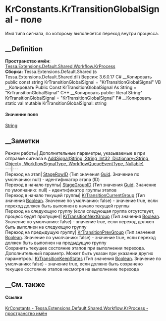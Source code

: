 # KrConstants.KrTransitionGlobalSignal - поле
Имя типа сигнала, по которому выполняется переход внутри процесса.
## __Definition
 **Пространство имён:**
[Tessa.Extensions.Default.Shared.Workflow.KrProcess](N_Tessa_Extensions_Default_Shared_Workflow_KrProcess.htm)  
 **Сборка:** Tessa.Extensions.Default.Shared (в
Tessa.Extensions.Default.Shared.dll) Версия: 3.6.0.17
C# __Копировать
     public const string KrTransitionGlobalSignal = "KrTransitionGlobalSignal"
VB __Копировать
     Public Const KrTransitionGlobalSignal As String = "KrTransitionGlobalSignal"
C++ __Копировать
     public:
    literal String^ KrTransitionGlobalSignal = "KrTransitionGlobalSignal"
F# __Копировать
     static val mutable KrTransitionGlobalSignal: string
#### Значение поля
[String](https://learn.microsoft.com/dotnet/api/system.string)
##  __Заметки
Режим работы| Дополнительные параметры, указываемые в при отправке сигнала в
[AddSignal(String, String, Int32, Dictionary<String, Object>,
WorkflowSignalType, WorkflowQueueEventType,
Nullable<Guid>)](M_Tessa_Cards_Workflow_WorkflowQueue_AddSignal.htm)  
---|---  
Переход на этап|
[StageRowID](F_Tessa_Extensions_Default_Shared_Workflow_KrProcess_KrConstants_StageRowID.htm)
(Тип значения [Guid](https://learn.microsoft.com/dotnet/api/system.guid).
Значение по умолчанию: null) - идентификатор этапа (ID)  
Переход в начало группы|
[StageGroupID](F_Tessa_Extensions_Default_Shared_Workflow_KrProcess_KrConstants_StageGroupID.htm)
(Тип значения [Guid](https://learn.microsoft.com/dotnet/api/system.guid).
Значение по умолчанию: null) - идентификатор группы этапов  
Переход в начало текущей группы|
[KrTransitionCurrentGroup](F_Tessa_Extensions_Default_Shared_Workflow_KrProcess_KrConstants_KrTransitionCurrentGroup.htm)
(Тип значения
[Boolean](https://learn.microsoft.com/dotnet/api/system.boolean). Значение по
умолчанию: false) - значение true, если переход должен быть выполнен в начало
текущей группы  
Переход на следующую группу (если следующая группа отсутствует, процесс будет
пропущен)|
[KrTransitionNextGroup](F_Tessa_Extensions_Default_Shared_Workflow_KrProcess_KrConstants_KrTransitionNextGroup.htm)
(Тип значения
[Boolean](https://learn.microsoft.com/dotnet/api/system.boolean). Значение по
умолчанию: false) - значение true, если переход должен быть выполнен на
следующую группу  
Переход на предыдущую группу|
[KrTransitionPrevGroup](F_Tessa_Extensions_Default_Shared_Workflow_KrProcess_KrConstants_KrTransitionPrevGroup.htm)
(Тип значения
[Boolean](https://learn.microsoft.com/dotnet/api/system.boolean). Значение по
умолчанию: false) - значение true, если переход должен быть выполнен на
предыдущую группу  
Сохранить текущее состояние этапов при выполнении перехода. Дополнительный
параметр. Может быть указан при указании других параметров.|
[KrTransitionKeepStates](F_Tessa_Extensions_Default_Shared_Workflow_KrProcess_KrConstants_KrTransitionKeepStates.htm)
(Тип значения
[Boolean](https://learn.microsoft.com/dotnet/api/system.boolean). Значение по
умолчанию: false) - значение true, если должно быть сохранено текущее
состояние этапов несмотря на выполнение перехода  
##  __См. также
#### Ссылки
[KrConstants -
](T_Tessa_Extensions_Default_Shared_Workflow_KrProcess_KrConstants.htm)
[Tessa.Extensions.Default.Shared.Workflow.KrProcess - пространство
имён](N_Tessa_Extensions_Default_Shared_Workflow_KrProcess.htm)
